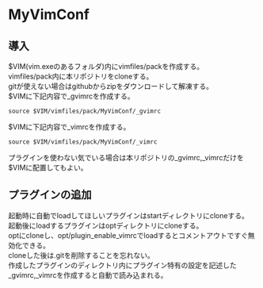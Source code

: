 # MyVimConf

## 導入
$VIM(vim.exeのあるフォルダ)内にvimfiles/packを作成する。  
vimfiles/pack内に本リポジトリをcloneする。  
gitが使えない場合はgithubからzipをダウンロードして解凍する。  
$VIMに下記内容で_gvimrcを作成する。  
~~~
source $VIM/vimfiles/pack/MyVimConf/_gvimrc
~~~
$VIMに下記内容で_vimrcを作成する。  
~~~
source $VIM/vimfiles/pack/MyVimConf/_vimrc
~~~
プラグインを使わない気でいる場合は本リポジトリの_gvimrc,_vimrcだけを$VIMに配置してもよい。

## プラグインの追加
起動時に自動でloadしてほしいプラグインはstartディレクトリにcloneする。  
起動後にloadするプラグインはoptディレクトリにcloneする。  
optにcloneし、opt/plugin_enable_vimrcでloadするとコメントアウトですぐ無効化できる。  
cloneした後は.gitを削除することを忘れない。  
作成したプラグインのディレクトリ内にプラグイン特有の設定を記述した_gvimrc,_vimrcを作成すると自動で読み込まれる。  

